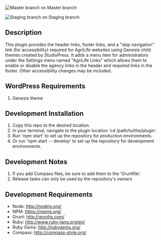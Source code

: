 ![Master branch](https://codeship.com/projects/64163570-057c-0134-7ba3-3e31f9e0f6b8/status?branch=master) on Master branch

![Staging branch](https://codeship.com/projects/64163570-057c-0134-7ba3-3e31f9e0f6b8/status?branch=staging) on Staging branch

## Description

This plugin provides the header links, footer links, and a "skip navigation" link (for accessibility) required for AgriLife websites using Genesis child themes created by StudioPress. It adds a menu item for administrators under the Settings menu named "AgriLife Links" which allows them to enable or disable the agency links in the header and required links in the footer. Other accessibility changes may be included.

## WordPress Requirements

1. Genesis theme

## Development Installation

1. Copy this repo to the desired location.
2. In your terminal, navigate to the plugin location 'cd /path/to/the/plugin'.
3. Run 'npm start' to set up the repository for production environments.
3. Or run 'npm start -- develop' to set up the repository for development environments.

## Development Notes

1. If you add Compass files, be sure to add them to the 'Gruntfile'.
2. Release tasks can only be used by the repository's owners

## Development Requirements

* Node: http://nodejs.org/
* NPM: https://npmjs.org/
* Grunt: http://gruntjs.com/
* Ruby: http://www.ruby-lang.org/en/
* Ruby Gems: http://rubygems.org/
* Compass: http://compass-style.org/
